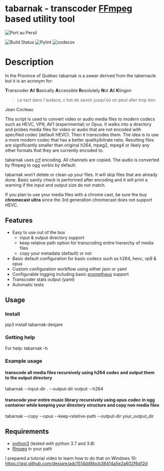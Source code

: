 # tabarnak - transcoder [FFmpeg](https://ffmpeg.org/) based utility tool
![Port au Persil](https://github.com/desjare/tabarnak/blob/main/.www/tabarnak.png?raw=true)

![Build Status](https://travis-ci.com/desjare/tabarnak.svg?branch=main)
![Pylint](https://github.com/desjare/tabarnak/workflows/Pylint/badge.svg)
![codecov](https://codecov.io/gh/desjare/tabarnak/branch/main/graph/badge.svg?token=OTM2MYLPOM)

# Description
In the Province of Québec tabarnak is a swear derived from the tabernacle but it is an acronym for:

**T**ranscoder **A**ll **B**asically **A**ccessible **R**esolutely **N**ot **A**ll **K**lingon

> Le tact dans l'audace, c'est de savoir jusqu'où on peut aller trop loin. 

Jean Cocteau

This script is used to convert video or audio media files to modern codecs such as HEVC, VP9, AV1 (experimental) or Opus. It walks into a directory and probes media files for video or audio that are not encoded with specified codec (default HEVC). Then it transcodes them. The idea is to use a more modern codec that has a better quality/bitrate ratio. Resulting files are significantly smaller than original h264, mpeg2, mpeg4 or likely any other formats that they are currently encoded to.

tabarnak uses [crf](https://trac.ffmpeg.org/wiki/Encode/H.265) encoding. All channels are copied. The audio is converted by ffmpeg to ogg vorbis by default.

tabarnak won’t delete or clean up your files. It will skip files that are already done. Basic sanity check is performed after encoding and it will print a warning if the input and output size do not match.

If you plan to use your media files with a chrome cast, be sure the buy **chromecast ultra** since the 3rd generation chromecast does not support HEVC.

## Features

* Easy to use out of the box
  * input & output directory support
  * keep relative path option for transcoding entire hierarchy of media files
  * copy your metadata (default) or not
* Basic default configuration for basic codecs such as h264, hevc, vp9 & opus
* Custom configuration workflow using either json or yaml
* Configurable logging including basic [prometheus](https://prometheus.io/) support
* Transcoder stats output (yaml)
* Automatic tests

## Usage

### Install
pip3 install tabarnak-desjare

### Getting help
For help:
tabarnak -h

### Example usage

#### transcode all media files recursively using h264 codec and output them to the output directory 
tabarnak --input-dir . --output-dir output --h264

#### transcode your entire music library recursively using opus codec in ogg container while keeping your directory structure and copy non media files
tabarnak --copy --opus --keep-relative-path --output-dir your_output_dir


## Requirements
* [python3](https://www.python.org/) (tested with python 3.7 and 3.8)
* [ffmpeg](https://ffmpeg.org/) in your path

I prepared a tutorial video to learn how to do that on Windows 10:
https://gist.github.com/desjare/adc1514d46bcb38414a5e2a602f6d12d

